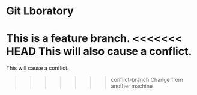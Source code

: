# Git Lboratory
This is a feature branch.
<<<<<<< HEAD
This will also cause a conflict.
=======
This will cause a conflict.
>>>>>>> conflict-branch
Change from another machine
